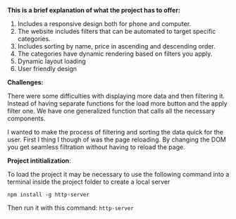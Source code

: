**This is a brief explanation of what the project has to offer:**
1. Includes a responsive design both for phone and computer.
2. The website includes filters that can be automated to target specific categories.
3. Includes sorting by name, price in ascending and descending order.
4. The categories have dynamic rendering based on filters you apply.
5. Dynamic layout loading
6. User friendly design
 
**Challenges:**

There were some difficulties with displaying more data and then filtering it. Instead of having separate functions for the load more button and the apply filter one. We have one generalized function that calls all the necessary components.

I wanted to make the process of filtering and sorting the data quick for the user. First I thing I though of was the page reloading. By changing the DOM you get seamless filtration without having to reload the page.

**Project intitialization**:

To load the project it may be necessary to use the following command into a terminal inside the project folder to create a local server

`npm install -g http-server`

Then run it with this command: `http-server`
